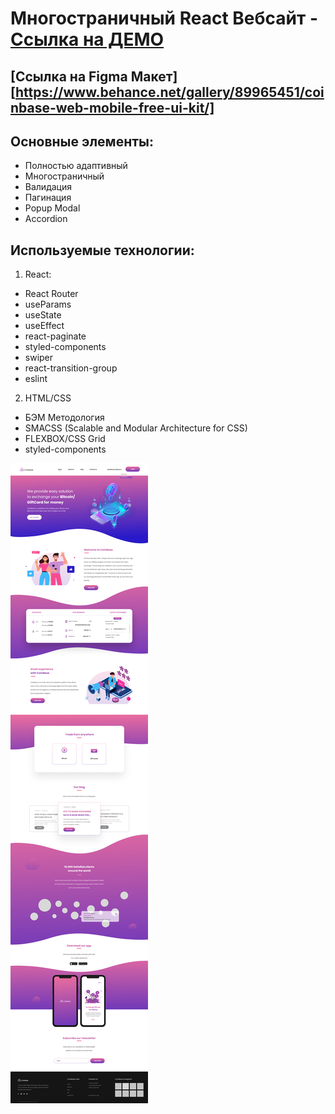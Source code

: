 # Многостраничный React Вебсайт - [Cсылка на ДЕМО](https://coinbase-react-app.netlify.app/)

## [Ссылка на Figma Макет][https://www.behance.net/gallery/89965451/coinbase-web-mobile-free-ui-kit/]

## Основные элементы:

- Полностью адаптивный
- Многостраничный
- Валидация
- Пагинация
- Popup Modal
- Accordion

## Используемые технологии:

1. React:

- React Router
- useParams
- useState
- useEffect
- react-paginate
- styled-components
- swiper
- react-transition-group
- eslint

2. HTML/CSS

- БЭМ Методология
- SMACSS (Scalable and Modular Architecture for CSS)
- FLEXBOX/CSS Grid
- styled-components

![](screenshot.jpg)
